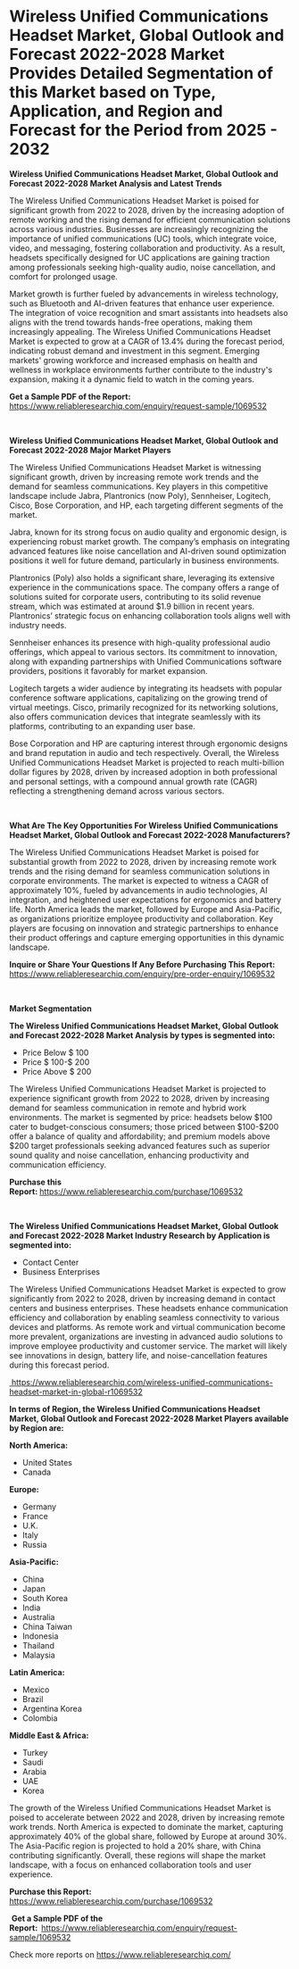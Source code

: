 <p><h1>Wireless Unified Communications Headset Market, Global Outlook and Forecast 2022-2028 Market Provides Detailed Segmentation of this Market based on Type, Application, and Region and Forecast for the Period from 2025 - 2032</h1></p><p><strong>Wireless Unified Communications Headset Market, Global Outlook and Forecast 2022-2028 Market Analysis and Latest Trends</strong></p>
<p><p>The Wireless Unified Communications Headset Market is poised for significant growth from 2022 to 2028, driven by the increasing adoption of remote working and the rising demand for efficient communication solutions across various industries. Businesses are increasingly recognizing the importance of unified communications (UC) tools, which integrate voice, video, and messaging, fostering collaboration and productivity. As a result, headsets specifically designed for UC applications are gaining traction among professionals seeking high-quality audio, noise cancellation, and comfort for prolonged usage.</p><p>Market growth is further fueled by advancements in wireless technology, such as Bluetooth and AI-driven features that enhance user experience. The integration of voice recognition and smart assistants into headsets also aligns with the trend towards hands-free operations, making them increasingly appealing. The Wireless Unified Communications Headset Market is expected to grow at a CAGR of 13.4% during the forecast period, indicating robust demand and investment in this segment. Emerging markets' growing workforce and increased emphasis on health and wellness in workplace environments further contribute to the industry's expansion, making it a dynamic field to watch in the coming years.</p></p>
<p><strong>Get a Sample PDF of the Report:&nbsp;</strong> <a href="https://www.reliableresearchiq.com/enquiry/request-sample/1069532?utm_campaign=3349&utm_medium=2&utm_source=Github&utm_content=ia&utm_term=21032025&utm_id=wireless-unified-communications-headset-market-global-outlook-and-forecast-2022-2028">https://www.reliableresearchiq.com/enquiry/request-sample/1069532</a></p>
<p>&nbsp;</p>
<p><strong>Wireless Unified Communications Headset Market, Global Outlook and Forecast 2022-2028 Major Market Players</strong></p>
<p><p>The Wireless Unified Communications Headset Market is witnessing significant growth, driven by increasing remote work trends and the demand for seamless communications. Key players in this competitive landscape include Jabra, Plantronics (now Poly), Sennheiser, Logitech, Cisco, Bose Corporation, and HP, each targeting different segments of the market.</p><p>Jabra, known for its strong focus on audio quality and ergonomic design, is experiencing robust market growth. The company’s emphasis on integrating advanced features like noise cancellation and AI-driven sound optimization positions it well for future demand, particularly in business environments.</p><p>Plantronics (Poly) also holds a significant share, leveraging its extensive experience in the communications space. The company offers a range of solutions suited for corporate users, contributing to its solid revenue stream, which was estimated at around $1.9 billion in recent years. Plantronics’ strategic focus on enhancing collaboration tools aligns well with industry needs.</p><p>Sennheiser enhances its presence with high-quality professional audio offerings, which appeal to various sectors. Its commitment to innovation, along with expanding partnerships with Unified Communications software providers, positions it favorably for market expansion.</p><p>Logitech targets a wider audience by integrating its headsets with popular conference software applications, capitalizing on the growing trend of virtual meetings. Cisco, primarily recognized for its networking solutions, also offers communication devices that integrate seamlessly with its platforms, contributing to an expanding user base.</p><p>Bose Corporation and HP are capturing interest through ergonomic designs and brand reputation in audio and tech respectively. Overall, the Wireless Unified Communications Headset Market is projected to reach multi-billion dollar figures by 2028, driven by increased adoption in both professional and personal settings, with a compound annual growth rate (CAGR) reflecting a strengthening demand across various sectors.</p></p>
<p>&nbsp;</p>
<p><strong>What Are The Key Opportunities For Wireless Unified Communications Headset Market, Global Outlook and Forecast 2022-2028 Manufacturers?</strong></p>
<p><p>The Wireless Unified Communications Headset Market is poised for substantial growth from 2022 to 2028, driven by increasing remote work trends and the rising demand for seamless communication solutions in corporate environments. The market is expected to witness a CAGR of approximately 10%, fueled by advancements in audio technologies, AI integration, and heightened user expectations for ergonomics and battery life. North America leads the market, followed by Europe and Asia-Pacific, as organizations prioritize employee productivity and collaboration. Key players are focusing on innovation and strategic partnerships to enhance their product offerings and capture emerging opportunities in this dynamic landscape.</p></p>
<p><strong>Inquire or Share Your Questions If Any Before Purchasing This Report:</strong> <a href="https://www.reliableresearchiq.com/enquiry/pre-order-enquiry/1069532?utm_campaign=3349&utm_medium=2&utm_source=Github&utm_content=ia&utm_term=21032025&utm_id=wireless-unified-communications-headset-market-global-outlook-and-forecast-2022-2028">https://www.reliableresearchiq.com/enquiry/pre-order-enquiry/1069532</a></p>
<p>&nbsp;</p>
<p><strong>Market Segmentation</strong></p>
<p><strong>The Wireless Unified Communications Headset Market, Global Outlook and Forecast 2022-2028 Market Analysis by types is segmented into:</strong></p>
<p><ul><li>Price Below $ 100</li><li>Price $ 100-$ 200</li><li>Price Above $ 200</li></ul></p>
<p><p>The Wireless Unified Communications Headset Market is projected to experience significant growth from 2022 to 2028, driven by increasing demand for seamless communication in remote and hybrid work environments. The market is segmented by price: headsets below $100 cater to budget-conscious consumers; those priced between $100-$200 offer a balance of quality and affordability; and premium models above $200 target professionals seeking advanced features such as superior sound quality and noise cancellation, enhancing productivity and communication efficiency.</p></p>
<p><strong>Purchase this Report:&nbsp;</strong><a href="https://www.reliableresearchiq.com/purchase/1069532?utm_campaign=3349&utm_medium=2&utm_source=Github&utm_content=ia&utm_term=21032025&utm_id=wireless-unified-communications-headset-market-global-outlook-and-forecast-2022-2028">https://www.reliableresearchiq.com/purchase/1069532</a></p>
<p>&nbsp;</p>
<p><strong>The Wireless Unified Communications Headset Market, Global Outlook and Forecast 2022-2028 Market Industry Research by Application is segmented into:</strong></p>
<p><ul><li>Contact Center</li><li>Business Enterprises</li></ul></p>
<p><p>The Wireless Unified Communications Headset Market is expected to grow significantly from 2022 to 2028, driven by increasing demand in contact centers and business enterprises. These headsets enhance communication efficiency and collaboration by enabling seamless connectivity to various devices and platforms. As remote work and virtual communication become more prevalent, organizations are investing in advanced audio solutions to improve employee productivity and customer service. The market will likely see innovations in design, battery life, and noise-cancellation features during this forecast period.</p></p>
<p><a href="https://www.reliableresearchiq.com/wireless-unified-communications-headset-market-in-global-r1069532?utm_campaign=3349&utm_medium=2&utm_source=Github&utm_content=ia&utm_term=21032025&utm_id=wireless-unified-communications-headset-market-global-outlook-and-forecast-2022-2028">&nbsp;https://www.reliableresearchiq.com/wireless-unified-communications-headset-market-in-global-r1069532</a></p>
<p><strong>In terms of Region, the Wireless Unified Communications Headset Market, Global Outlook and Forecast 2022-2028 Market Players available by Region are:</strong></p>
<p>
    <p> <strong> North America: </strong>
        <ul>
            <li>United States</li>
            <li>Canada</li>
        </ul>
        </p> 
    <p> <strong> Europe: </strong>
        <ul>
            <li>Germany</li>
            <li>France</li>
            <li>U.K.</li>
            <li>Italy</li>
            <li>Russia</li>
        </ul>
        </p> 
    <p> <strong> Asia-Pacific: </strong>
        <ul>
            <li>China</li>
            <li>Japan</li>
            <li>South Korea</li>
            <li>India</li>
            <li>Australia</li>
            <li>China Taiwan</li>
            <li>Indonesia</li>
            <li>Thailand</li>
            <li>Malaysia</li>
        </ul>
        </p> 
    <p> <strong> Latin America: </strong>
        <ul>
            <li>Mexico</li>
            <li>Brazil</li>
            <li>Argentina Korea</li>
            <li>Colombia</li>
        </ul>
        </p> 
    <p> <strong> Middle East & Africa: </strong>
        <ul>
            <li>Turkey</li>
            <li>Saudi</li>
            <li>Arabia</li>
            <li>UAE</li>
            <li>Korea</li>
        </ul>
    </p>
    </p>
<p><p>The growth of the Wireless Unified Communications Headset Market is poised to accelerate between 2022 and 2028, driven by increasing remote work trends. North America is expected to dominate the market, capturing approximately 40% of the global share, followed by Europe at around 30%. The Asia-Pacific region is projected to hold a 20% share, with China contributing significantly. Overall, these regions will shape the market landscape, with a focus on enhanced collaboration tools and user experience.</p></p>
<p><strong>Purchase this Report: </strong><a href="https://www.reliableresearchiq.com/purchase/1069532?utm_campaign=3349&utm_medium=2&utm_source=Github&utm_content=ia&utm_term=21032025&utm_id=wireless-unified-communications-headset-market-global-outlook-and-forecast-2022-2028">https://www.reliableresearchiq.com/purchase/1069532</a></p>
<p>&nbsp;<strong>Get a Sample PDF of the Report:&nbsp;&nbsp;</strong><a href="https://www.reliableresearchiq.com/enquiry/request-sample/1069532?utm_campaign=3349&utm_medium=2&utm_source=Github&utm_content=ia&utm_term=21032025&utm_id=wireless-unified-communications-headset-market-global-outlook-and-forecast-2022-2028">https://www.reliableresearchiq.com/enquiry/request-sample/1069532</a></p>
<p><strong></strong></p>
<p>Check more reports on <a href="https://www.reliableresearchiq.com/?utm_campaign=3349&utm_medium=2&utm_source=Github&utm_content=ia&utm_term=21032025&utm_id=wireless-unified-communications-headset-market-global-outlook-and-forecast-2022-2028">https://www.reliableresearchiq.com/</a></p>